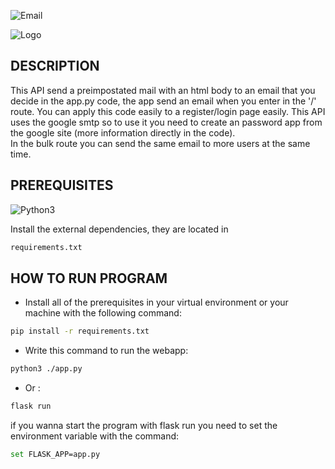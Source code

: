 ![Email](https://cdn.discordapp.com/attachments/733391066136313879/1166767520733208587/FLASK_EMAIL.png?ex=654bafee&is=65393aee&hm=afdb74f9198edd37a94b4281176c545d3e5e31a4a8c58bb6d3a685bde9b5d53f&)

![Logo](https://img.shields.io/badge/Created%20by-GabryWasTaken-darkblue)
## DESCRIPTION
This API send a preimpostated mail with an html body to an email that you decide in the app.py code, the app send an email when you enter in the '/' route. You can apply this code easily to a register/login page easily. This API uses the google smtp so to use it you need to create an password app from the google site (more information directly in the code). \
In the bulk route you can send the same email to more users at the same time.
## PREREQUISITES

![Python3](https://img.shields.io/badge/Install-Python%203%20or%20greater-blue?link=https%3A%2F%2Fwww.python.org%2Fdownloads%2F)

Install the external dependencies, they are located in
```bash
requirements.txt
```
## HOW TO RUN PROGRAM

* Install all of the prerequisites in your virtual environment or your machine with the following command:
```bash
pip install -r requirements.txt
```
* Write this command to run the webapp:
```bash
python3 ./app.py
``` 
* Or : 
```bash
flask run
``` 
if you wanna start the program with flask run you need to set the environment variable with the command:
```bash
set FLASK_APP=app.py
``` 

